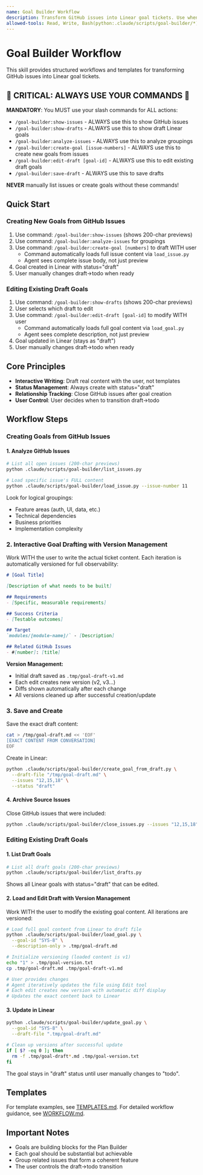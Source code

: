 ```yaml
---
name: Goal Builder Workflow
description: Transform GitHub issues into Linear goal tickets. Use when organizing issues, creating goals, managing GitHub to Linear workflow, or when user mentions issue management.
allowed-tools: Read, Write, Bash(python:.claude/scripts/goal-builder/*), Grep, Glob
---
```


# Goal Builder Workflow

This skill provides structured workflows and templates for transforming GitHub issues into Linear goal tickets.

## 🔴 CRITICAL: ALWAYS USE YOUR COMMANDS 🔴

**MANDATORY**: You MUST use your slash commands for ALL actions:
- `/goal-builder:show-issues` - ALWAYS use this to show GitHub issues
- `/goal-builder:show-drafts` - ALWAYS use this to show draft Linear goals
- `/goal-builder:analyze-issues` - ALWAYS use this to analyze groupings
- `/goal-builder:create-goal [issue-numbers]` - ALWAYS use this to create new goals from issues
- `/goal-builder:edit-draft [goal-id]` - ALWAYS use this to edit existing draft goals
- `/goal-builder:save-draft` - ALWAYS use this to save drafts

**NEVER** manually list issues or create goals without these commands!

## Quick Start

### Creating New Goals from GitHub Issues

1. Use command: `/goal-builder:show-issues` (shows 200-char previews)
2. Use command: `/goal-builder:analyze-issues` for groupings
3. Use command: `/goal-builder:create-goal [numbers]` to draft WITH user
   - Command automatically loads full issue content via `load_issue.py`
   - Agent sees complete issue body, not just preview
4. Goal created in Linear with status="draft"
5. User manually changes draft→todo when ready

### Editing Existing Draft Goals

1. Use command: `/goal-builder:show-drafts` (shows 200-char previews)
2. User selects which draft to edit
3. Use command: `/goal-builder:edit-draft [goal-id]` to modify WITH user
   - Command automatically loads full goal content via `load_goal.py`
   - Agent sees complete description, not just preview
4. Goal updated in Linear (stays as "draft")
5. User manually changes draft→todo when ready

## Core Principles

- **Interactive Writing**: Draft real content with the user, not templates
- **Status Management**: Always create with status="draft"
- **Relationship Tracking**: Close GitHub issues after goal creation
- **User Control**: User decides when to transition draft→todo

## Workflow Steps

### Creating Goals from GitHub Issues

#### 1. Analyze GitHub Issues

```bash
# List all open issues (200-char previews)
python .claude/scripts/goal-builder/list_issues.py

# Load specific issue's FULL content
python .claude/scripts/goal-builder/load_issue.py --issue-number 11
```

Look for logical groupings:
- Feature areas (auth, UI, data, etc.)
- Technical dependencies
- Business priorities
- Implementation complexity

### 2. Interactive Goal Drafting with Version Management

Work WITH the user to write the actual ticket content. Each iteration is automatically versioned for full observability:

```markdown
# [Goal Title]

[Description of what needs to be built]

## Requirements
- [Specific, measurable requirements]

## Success Criteria
- [Testable outcomes]

## Target
`modules/[module-name]/` - [Description]

## Related GitHub Issues
- #[number]: [title]
```

**Version Management:**
- Initial draft saved as `.tmp/goal-draft-v1.md`
- Each edit creates new version (v2, v3...)
- Diffs shown automatically after each change
- All versions cleaned up after successful creation/update

### 3. Save and Create

Save the exact draft content:
```bash
cat > /tmp/goal-draft.md << 'EOF'
[EXACT CONTENT FROM CONVERSATION]
EOF
```

Create in Linear:
```bash
python .claude/scripts/goal-builder/create_goal_from_draft.py \
  --draft-file "/tmp/goal-draft.md" \
  --issues "12,15,18" \
  --status "draft"
```

#### 4. Archive Source Issues

Close GitHub issues that were included:
```bash
python .claude/scripts/goal-builder/close_issues.py --issues "12,15,18"
```

### Editing Existing Draft Goals

#### 1. List Draft Goals

```bash
# List all draft goals (200-char previews)
python .claude/scripts/goal-builder/list_drafts.py
```

Shows all Linear goals with status="draft" that can be edited.

#### 2. Load and Edit Draft with Version Management

Work WITH the user to modify the existing goal content. All iterations are versioned:

```bash
# Load full goal content from Linear to draft file
python .claude/scripts/goal-builder/load_goal.py \
  --goal-id "SYS-8" \
  --description-only > .tmp/goal-draft.md

# Initialize versioning (loaded content is v1)
echo "1" > .tmp/goal-version.txt
cp .tmp/goal-draft.md .tmp/goal-draft-v1.md

# User provides changes
# Agent iteratively updates the file using Edit tool
# Each edit creates new version with automatic diff display
# Updates the exact content back to Linear
```

#### 3. Update in Linear

```bash
python .claude/scripts/goal-builder/update_goal.py \
  --goal-id "SYS-8" \
  --draft-file ".tmp/goal-draft.md"

# Clean up versions after successful update
if [ $? -eq 0 ]; then
  rm -f .tmp/goal-draft*.md .tmp/goal-version.txt
fi
```

The goal stays in "draft" status until user manually changes to "todo".

## Templates

For template examples, see [TEMPLATES.md](TEMPLATES.md).
For detailed workflow guidance, see [WORKFLOW.md](WORKFLOW.md).

## Important Notes

- Goals are building blocks for the Plan Builder
- Each goal should be substantial but achievable
- Group related issues that form a coherent feature
- The user controls the draft→todo transition